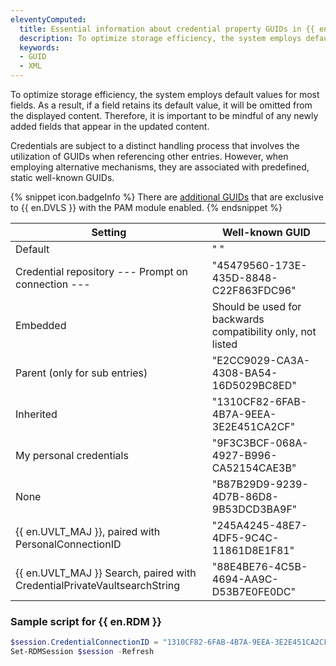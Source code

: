 ```yaml
---
eleventyComputed:
  title: Essential information about credential property GUIDs in {{ en.RDM }}
  description: To optimize storage efficiency, the system employs default values for most fields.
  keywords: 
  - GUID
  - XML
---
```

To optimize storage efficiency, the system employs default values for most fields. As a result, if a field retains its default value, it will be omitted from the displayed content. Therefore, it is important to be mindful of any newly added fields that appear in the updated content.  

Credentials are subject to a distinct handling process that involves the utilization of GUIDs when referencing other entries. However, when employing alternative mechanisms, they are associated with predefined, static well-known GUIDs.  

{% snippet icon.badgeInfo %}
There are [additional GUIDs](/powershell/dvls-powershell/xml-information/) that are exclusive to {{ en.DVLS }} with the PAM module enabled.
{% endsnippet %}

| Setting                                                                  | Well-known GUID                                             |
|--------------------------------------------------------------------------|-------------------------------------------------------------|
| Default                                                                  | " "                                                         |
| Credential repository --- Prompt on connection ---                       | "45479560-173E-435D-8848-C22F863FDC96"                      |
| Embedded                                                                 | Should be used for backwards compatibility only, not listed |
| Parent (only for sub entries)                                            | "E2CC9029-CA3A-4308-BA54-16D5029BC8ED"                      |
| Inherited                                                                | "1310CF82-6FAB-4B7A-9EEA-3E2E451CA2CF"                      |
| My personal credentials                                                  | "9F3C3BCF-068A-4927-B996-CA52154CAE3B"                      |
| None                                                                     | "B87B29D9-9239-4D7B-86D8-9B53DCD3BA9F"                      |
| {{ en.UVLT_MAJ }}, paired with PersonalConnectionID                      | "245A4245-48E7-4DF5-9C4C-11861D8E1F81"                      |
| {{ en.UVLT_MAJ }} Search, paired with CredentialPrivateVaultsearchString | "88E4BE76-4C5B-4694-AA9C-D53B7E0FE0DC"                      |

### Sample script for {{ en.RDM }}
```powershell
$session.CredentialConnectionID = "1310CF82-6FAB-4B7A-9EEA-3E2E451CA2CF"
Set-RDMSession $session -Refresh
```

